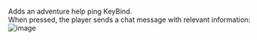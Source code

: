 Adds an adventure help ping KeyBind.  
When pressed, the player sends a chat message with relevant information:
![image](https://github.com/x-cue/AdventureHelpPing/assets/174210264/a53798f0-3c50-4e85-bcb8-a946d4d7e69a)
